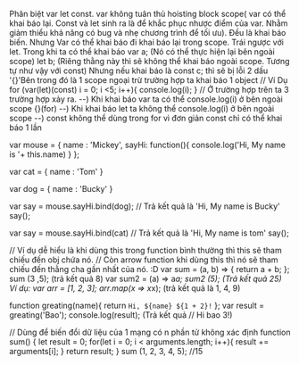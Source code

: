 <!-- // Hoisting -->
Phân biệt var let const.
var không tuân thủ hoisting block scope( var có thể khai báo lại. Const và let sinh ra là để khắc phục nhược điểm của var. Nhằm giảm thiểu khả năng có bug và nhẹ chương trình để tối ưu).
Đều là khai báo biến. Nhưng
Var có thể khai báo đi khai báo lại trong scope. Trái ngược với let. Trong khi ta có thể khai báo
var a; (Nó có thể thực hiện lại bên ngoài scope)
let b;  (Riêng thằng này thì sẽ không thể khai báo ngoài scope. Tương tự như vậy với const)
Nhưng nếu khai báo là const c; thì sẽ bị lỗi
2 dấu '{}'Bên trong đó là 1 scope ngoại trừ trường hợp ta khai báo 1 object
// Ví Dụ
for (var(let)(const) i = 0; i <5; i++){
    console.log(i);
}
// Ở trường hợp trên ta 3 trường hợp xảy ra.
--) Khi khai báo var ta có thể console.log(i) ở bên ngoài scope {}(for)
--) Khi khai báo let ta không thể console.log(i) ở bên ngoài scope
--) const không thể dùng trong for vì đơn giản const chỉ có thể khai báo 1 lần
<!-- Function Content và method .bind()-->
var mouse = {
  name : 'Mickey',
  sayHi: function(){
    console.log('Hi, My name is '+ this.name)
  }
};

var cat = {
  name : 'Tom'
}

var dog = {
  name : 'Bucky'
}

var say = mouse.sayHi.bind(dog);
// Trả kết quả là 'Hi, My name is Bucky'
say();

var say = mouse.sayHi.bind(cat)
// Trả kết quả là 'Hi, My name is tom'
say();
<!-- Arrow Function -->
// Ví dụ dễ hiểu là khi dùng this trong function bình thường thì this sẽ tham chiếu đến obj chứa nó.
// Còn arrow function khi dùng this thì nó sẽ tham chiếu đến thằng cha gần nhất của nó. :D
var sum = (a, b) => {
  return a + b;
};
sum (3 ,5);  (trả kết quả 8)
var sum2 = (a) => a*a;
sum2 (5);   (Trả kết quả 25)
Ví dụ: 
var arr = [1, 2, 3];
arr.map(x => x*x);  (trả kết quả là 1, 4, 9)
<!-- Template String -->
function greating(name){
  return `Hi, ${name} ${1 + 2}!`
};
var result = greating('Bao');
console.log(result);  (Trả kết quả // Hi bao 3!)
<!-- Arguments -->
// Dùng để biến đổi dữ liệu của 1 mạng có n phần tử không xác định
function sum() {
  let result = 0;
  for(let i = 0; i < arguments.length; i++){
    result += arguments[i];
  }
  return result;
}
sum (1, 2, 3, 4, 5); //15
